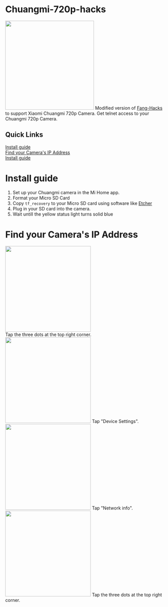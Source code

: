# Chuangmi-720p-hacks
<img width="280" src="https://i.imgur.com/K5dGNPg.jpg">
Modified version of <a href="https://github.com/jymbob/fang-hacks">Fang-Hacks</a> to support Xiaomi Chuangmi 720p Camera.
Get telnet access to your Chuangmi 720p Camera.

<div id="quick-links">
<h2>Quick Links</h2>
<a href="#install-guide">Install guide</a><br>
<a href="#ip-address-find">Find your Camera's IP Address</a><br>
<a href="#install-guide">Install guide</a>
</div>

<div id="install-guide">
<h1>Install guide</h1>
<ol>
<li>Set up your Chuangmi camera in the Mi Home app.</a>
<li>Format your Micro SD Card
<li>Copy <code>tf_recovery</code> to your Micro SD card using software like <a href="etcher.io">Etcher</a>
<li>Plug in your SD card into the camera.
<li>Wait untill the yellow status light turns solid blue
</ol>
</div>

<div id="ip-address-find">
<h1>Find your Camera's IP Address</h1>
  <div>
    <img width="270" src="https://i.imgur.com/1jR5CKX.png">
    <br>
    Tap the three dots at the top right corner.
  </div>
  <div>
    <img width="270" src="https://i.imgur.com/ehohB7X.png">
    Tap "Device Settings".
  </div>
  <div>
    <img width="270" src="https://i.imgur.com/x4kOJTA.png">
    Tap "Network info".
  </div>
  <div>
    <img width="270" src="https://i.imgur.com/1jR5CKX.png">
    Tap the three dots at the top right corner.
  </div>
</div>
